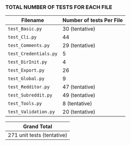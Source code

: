 ### TOTAL NUMBER OF TESTS FOR EACH FILE

| Filename              | Number of tests Per File |
|-----------------------|--------------------------|
| `test_Basic.py`       | 30 (tentative)           |     
| `test_Cli.py`         | 44                       |
| `test_Comments.py`    | 29 (tentative)           | 
| `test_Credentials.py` | 5                        |
| `test_DirInit.py`     | 4                        |
| `test_Export.py`      | 26                       |
| `test_Global.py`      | 9                        |
| `test_Redditor.py`    | 47 (tentative)           |
| `test_Subreddit.py`   | 49 (tentative)           |
| `test_Tools.py`       | 8 (tentative)            |
| `test_Validation.py`  | 20 (tentative)           |

| Grand Total    |
|----------------|
| 271 unit tests (tentative) |   